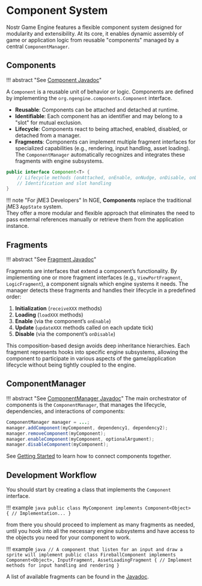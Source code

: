 # Component System

Nostr Game Engine features a flexible component system designed for modularity and extensibility. At its core, it enables dynamic assembly of game or application logic from reusable "components" managed by a central `ComponentManager`.


## Components
!!! abstract "See [Component Javadoc](https://javadoc.ngengine.org/org/ngengine/components/Component.html)"

A `Component` is a reusable unit of behavior or logic. Components are defined by implementing the `org.ngengine.components.Component` interface.

- **Reusable**: Components can be attached and detached at runtime.  
- **Identifiable**: Each component has an identifier and may belong to a "slot" for mutual exclusion.  
- **Lifecycle**: Components react to being attached, enabled, disabled, or detached from a manager.  
- **Fragments**: Components can implement multiple fragment interfaces for specialized capabilities (e.g., rendering, input handling, asset loading). The `ComponentManager` automatically recognizes and integrates these fragments with engine subsystems.

```java
public interface Component<T> {
    // Lifecycle methods (onAttached, onEnable, onNudge, onDisable, onDetached)
    // Identification and slot handling
}
```

!!! note "For jME3 Developers"
    In NGE, **Components** replace the traditional jME3 `AppState` system.  
    They offer a more modular and flexible approach that eliminates the need to pass external references manually or retrieve them from the application instance.  


## Fragments
!!! abstract "See [Fragment Javadoc](https://javadoc.ngengine.org/org/ngengine/components/fragments/Fragment.html)"

Fragments are interfaces that extend a component’s functionality. By implementing one or more fragment interfaces (e.g., `ViewPortFragment`, `LogicFragment`), a component signals which engine systems it needs. The manager detects these fragments and handles their lifecycle in a predefined order:

1. **Initialization** (`receiveXXX` methods)  
2. **Loading** (`loadXXX` methods)  
3. **Enable** (via the component’s `onEnable`)  
4. **Update** (`updateXXX` methods called on each update tick)  
5. **Disable** (via the component’s `onDisable`)

This composition-based design avoids deep inheritance hierarchies. Each fragment represents hooks into specific engine subsystems, allowing the component to participate in various aspects of the game/application lifecycle without being tightly coupled to the engine.



## ComponentManager
!!! abstract "See [ComponentManager Javadoc](https://javadoc.ngengine.org/org/ngengine/components/ComponentManager.html)"
The main orchestrator of components is the `ComponentManager`, that manages the lifecycle, dependencies, and interactions of components:


```java
ComponentManager manager = ...;
manager.addComponent(myComponent, dependency1, dependency2);
manager.removeComponent(myComponent);
manager.enableComponent(myComponent, optionalArgument);
manager.disableComponent(myComponent);
```

See [Getting Started](../getting-started.md#using-components-from-components-and-dependencies) to learn how to connect components together.




## Development Workflow

You should start by creating a class that implements the `Component` interface.  


!!! example
    ```java
    public class MyComponent implements Component<Object> {
        // Implementation...
    }
    ```

from there you should proceed to implement as many fragments as needed, until you hook into all the necessary engine subsystems and have access to the objects you need for your component to work.

!!! example
    ```java
    // A component that listen for an input and draw a sprite will implement
    public class FireballComponent implements Component<Object>, InputFragment, AssetLoadingFragment {
        // Implement methods for input handling and rendering
    }
    ```


A list of available fragments can be found in the [Javadoc](https://javadoc.ngengine.org/org/ngengine/components/fragments/package-summary.html).